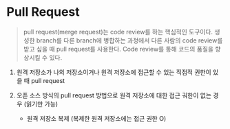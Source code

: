 # Pull Request
> pull request(merge request)는 code review를 하는 핵심적인 도구이다. 생성한 branch를 다른 branch에 병합하는 과정에서 다른 사람의 code review를 받고 싶을 때 pull request를 사용한다. Code review를 통해 코드의 품질을 향상시킬 수 있다.

1. 원격 저장소가 나의 저장소이거나 원격 저장소에 접근할 수 있는 직접적 권한이 있을 때 pull request

2. 오픈 소스 방식의 pull request 방법으로 원격 저장소에 대한 접근 궈한이 없는 경우 (읽기만 가능)
   - 원격 저장소 복제 (복제한 원격 저장소에는 접근 권한 O)



